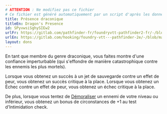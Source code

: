 ```yaml
---
# ATTENTION : Ne modifiez pas ce fichier
# Ce fichier est généré automatiquement par un script d'après les données du module Foundry VTT officiel et de sa traduction
title: Présence draconique
titleEn: Dragon's Presence
id: SPyvwsiSghySIEw2
urlFr: https://gitlab.com/pathfinder-fr/foundryvtt-pathfinder2-fr/-/blob/master/data/feats/SPyvwsiSghySIEw2.htm
urlEn: https://gitlab.com/hooking/foundry-vtt---pathfinder-2e/-/blob/master/packs/data/feats.db/dragon-s-presence.json
layout: dons
---
```

En tant que membre du genre draconique, vous faites montre d'une confiance imperturbable (qui s'effondre de manière catastrophique contre les ennemis les plus mortels).

Lorsque vous obtenez un succès à un jet de sauvegarde contre un effet de peur, vous obtenez un succès critique à la place. Lorsque vous obtenez un Échec contre un effet de peur, vous obtenez un échec critique à la place.

De plus, lorsque vous tentez de [Démoraliser](../actions/démoraliser.md) un ennemi de votre niveau ou inférieur, vous obtenez un bonus de circonstances de +1 au test d'Intimidation check.

